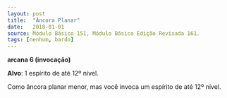 ```yaml
---
layout: post
title:  "Âncora Planar"
date:   2018-01-01
source: Módulo Básico 151, Módulo Básico Edição Revisada 161.
tags: [nenhum, bardo]
---
```


**arcana 6 (invocação)**

**Alvo**: 1 espírito de até 12º nível.

Como âncora planar menor, mas você invoca um espírito de até 12º nível.
